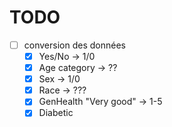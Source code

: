 # TODO

- [ ] conversion des données
  - [x] Yes/No -> 1/0
  - [x] Age category -> ??
  - [x] Sex -> 1/0
  - [x] Race -> ???
  - [x] GenHealth "Very good" -> 1-5
  - [x] Diabetic